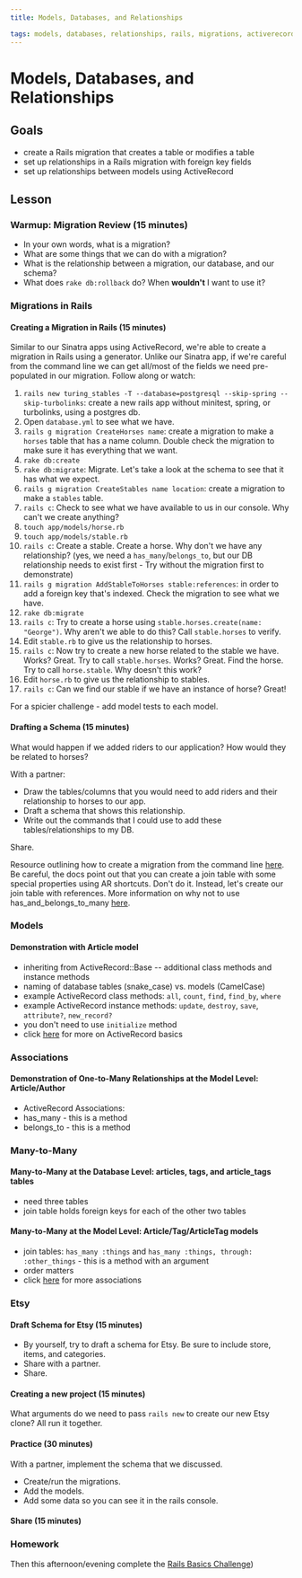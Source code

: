 ```yaml
---
title: Models, Databases, and Relationships

tags: models, databases, relationships, rails, migrations, activerecord
---
```


# Models, Databases, and Relationships

## Goals

* create a Rails migration that creates a table or modifies a table
* set up relationships in a Rails migration with foreign key fields
* set up relationships between models using ActiveRecord

## Lesson

### Warmup: Migration Review (15 minutes)

* In your own words, what is a migration?
* What are some things that we can do with a migration?
* What is the relationship between a migration, our database, and our schema?
* What does `rake db:rollback` do? When **wouldn't** I want to use it?

### Migrations in Rails

#### Creating a Migration in Rails (15 minutes)

Similar to our Sinatra apps using ActiveRecord, we're able to create a migration in Rails using a generator. Unlike our Sinatra app, if we're careful from the command line we can get all/most of the fields we need pre-populated in our migration. Follow along or watch:

1. `rails new turing_stables -T --database=postgresql --skip-spring --skip-turbolinks`: create a new rails app without minitest, spring, or turbolinks, using a postgres db.
1. Open `database.yml` to see what we have.
1. `rails g migration CreateHorses name`: create a migration to make a `horses` table that has a name column. Double check the migration to make sure it has everything that we want.
1. `rake db:create`
1. `rake db:migrate`: Migrate. Let's take a look at the schema to see that it has what we expect.
1. `rails g migration CreateStables name location`: create a migration to make a `stables` table.
1. `rails c`: Check to see what we have available to us in our console. Why can't we create anything?
1. `touch app/models/horse.rb`
1. `touch app/models/stable.rb`
1. `rails c`: Create a stable. Create a horse. Why don't we have any relationship? (yes, we need a `has_many`/`belongs_to`, but our DB relationship needs to exist first - Try without the migration first to demonstrate)
1. `rails g migration AddStableToHorses stable:references`: in order to add a foreign key that's indexed. Check the migration to see what we have.
1. `rake db:migrate`
1. `rails c`: Try to create a horse using `stable.horses.create(name: "George")`. Why aren't we able to do this? Call `stable.horses` to verify.
1. Edit `stable.rb` to give us the relationship to horses.
1. `rails c`: Now try to create a new horse related to the stable we have. Works? Great. Try to call `stable.horses`. Works? Great. Find the horse. Try to call `horse.stable`. Why doesn't this work?
1. Edit `horse.rb` to give us the relationship to stables.
1. `rails c`: Can we find our stable if we have an instance of horse? Great!

For a spicier challenge - add model tests to each model.

#### Drafting a Schema (15 minutes)

What would happen if we added riders to our application? How would they be related to horses?

With a partner:

* Draw the tables/columns that you would need to add riders and their relationship to horses to our app.
* Draft a schema that shows this relationship.
* Write out the commands that I could use to add these tables/relationships to my DB.

Share.

Resource outlining how to create a migration from the command line [here](http://guides.rubyonrails.org/active_record_migrations.html#creating-a-migration). Be careful, the docs point out that you can create a join table with some special properties using AR shortcuts. Don't do it. Instead, let's create our join table with references. More information on why not to use has_and_belongs_to_many [here](http://blog.flatironschool.com/why-you-dont-need-has-and-belongs-to-many/).

### Models

#### Demonstration with Article model

* inheriting from ActiveRecord::Base -- additional class methods and instance methods
* naming of database tables (snake_case) vs. models (CamelCase)
* example ActiveRecord class methods: `all`, `count`, `find`, `find_by`, `where`
* example ActiveRecord instance methods: `update`, `destroy`, `save`, `attribute?`, `new_record?`
* you don't need to use `initialize` method
* click [here](http://guides.rubyonrails.org/active_record_basics.html) for more on ActiveRecord basics

### Associations

#### Demonstration of One-to-Many Relationships at the Model Level: Article/Author

* ActiveRecord Associations:
* has_many - this is a method
* belongs_to - this is a method

### Many-to-Many

#### Many-to-Many at the Database Level: articles, tags, and article_tags tables

* need three tables
* join table holds foreign keys for each of the other two tables

#### Many-to-Many at the Model Level: Article/Tag/ArticleTag models

* join tables: `has_many :things` and `has_many :things, through: :other_things` - this is a method with an argument
* order matters
* click [here](http://guides.rubyonrails.org/association_basics.html) for more associations


### Etsy

#### Draft Schema for Etsy (15 minutes)

* By yourself, try to draft a schema for Etsy. Be sure to include store, items, and categories.
* Share with a partner.
* Share.

#### Creating a new project (15 minutes)

What arguments do we need to pass `rails new` to create our new Etsy clone? All run it together.

#### Practice (30 minutes)

With a partner, implement the schema that we discussed.

* Create/run the migrations.
* Add the models.
* Add some data so you can see it in the rails console.

#### Share (15 minutes)

### Homework

Then this afternoon/evening complete the [Rails Basics Challenge](./rails_basics_challenge))
